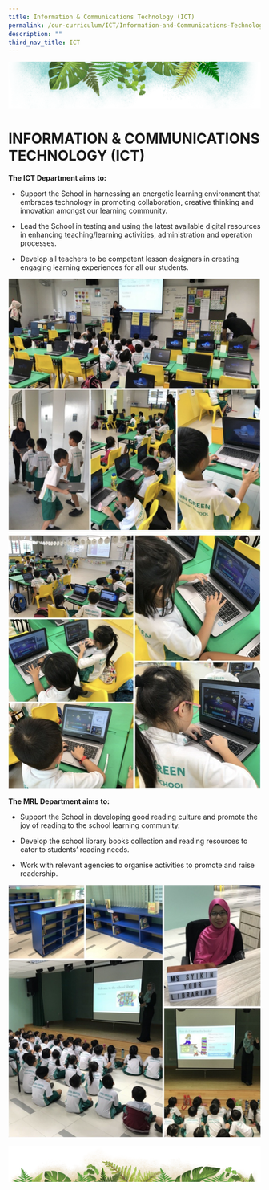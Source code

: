 ```yaml
---
title: Information & Communications Technology (ICT)
permalink: /our-curriculum/ICT/Information-and-Communications-Technology-ICT/
description: ""
third_nav_title: ICT
---
```

![](/images/Banner.png)

# INFORMATION & COMMUNICATIONS TECHNOLOGY (ICT)

<b>The ICT Department aims to:</b> 

*   Support the School in harnessing an energetic learning environment that embraces technology in promoting collaboration, creative thinking and innovation amongst our learning community.   
    
*   Lead the School in testing and using the latest available digital resources in enhancing teaching/learning activities, administration and operation processes.   
    
*   Develop all teachers to be competent lesson designers in creating engaging learning experiences for all our students.

![](/images/ICT1.png)
![](/images/ICT.png)

<b>The MRL Department aims to:</b>   

*   Support the School in developing good reading culture and promote the joy of reading to the school learning community.   
    
*   Develop the school library books collection and reading resources to cater to students’ reading needs.   
    
*   Work with relevant agencies to organise activities to promote and raise readership.

![](/images/ICT3.png)

![](/images/bg-bottom.png)